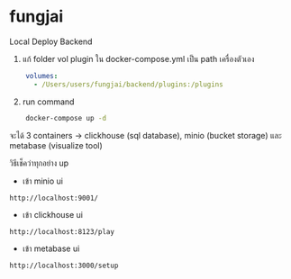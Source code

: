 # fungjai

Local Deploy Backend

1. แก้ folder vol plugin ใน docker-compose.yml เป็น path เครื่องตัวเอง

``` yml
    volumes:
      - /Users/users/fungjai/backend/plugins:/plugins
```

2. run command

``` sh
    docker-compose up -d
```

จะได้ 3 containers -> clickhouse (sql database), minio (bucket storage) และ metabase (visualize tool)

วิธีเช็คว่าทุกอย่าง up

- เข้า minio ui

```
http://localhost:9001/
```

- เข้า clickhouse ui

```
http://localhost:8123/play
```

- เข้า metabase ui

```
http://localhost:3000/setup
```
